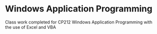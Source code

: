 # Windows Application Programming
Class work completed for CP212 Windows Application Programming with the use of Excel and VBA 
